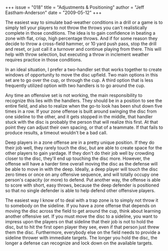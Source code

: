 +++
issue = "018"
title = "Adjustments & Positioning"
author = "Jeff Eastham-Anderson"
date = "2009-05-12"
+++

The easiest way to simulate bad-weather conditions in a drill or a game is to
simply tell your players to not throw the throws you can't realistically
complete in those conditions. The idea is to gain confidence in beating a zone
with flat, crisp, high percentage throws. And if for some reason they decide
to throw a cross-field hammer, or 10 yard push pass, stop the drill and reset,
or just call it a turnover and continue playing from there. This will help
with throw selection, but executing a throw in inclement weather requires
practice in those conditions.  
  
In an ideal situation, I prefer a two-handler set that works together to
create windows of opportunity to move the disc upfield. Two main options in
this set are to go over the cup, or through the cup. A third option that is
less frequently utilized option with two handlers is to go around the cup.  
  
Any time an offensive set is not working, the main responsibility to recognize
this lies with the handlers. They should be in a position to see the entire
field, and also to realize when the go-to look has been shut down five times
in a row. If your zone offense is built around swinging the disc from one
sideline to the other, and it gets stopped in the middle, that handler stuck
with the disc is probably the person that will realize this first. At that
point they can adjust their own spacing, or that of a teammate. If that fails
to produce results, a timeout wouldn't be a bad call.  
  
Deep players in a zone offense are in a pretty unique position. If they do
their job well, they rarely touch the disc, but are able to create space for
the other players to gain yardage. If they don't do their job well by crowding
closer to the disc, they'll end up touching the disc more. However, the
offense will have a harder time overall moving the disc as the defense will be
able to move in with the deep. Ideally, a deep player will touch the disc zero
times or once on any offensive sequence, and will totally occupy one person's
capacity (or more) to defend. Put another way, the offense is able to score
with short, easy throws, because the deep defender is positioned so that no
single defender is able to help defend other offensive players.  
  
The easiest way I know of to deal with a trap zone is to simply not throw it
to somebody on the sideline. If you have a zone offense that depends on moving
the disc across the field to get around the cup, think about learning another
offensive set. If you must move the disc to a sideline, you want to impress
upon the players on that sideline that their job is not to hold the disc, but
to hit the first open player they see, even if that person just threw them the
disc. Furthermore, everybody else on the field needs to provide a sideline
thrower with immediate targets. The longer you hold the disc, the longer a
defense can recognize and lock down on the available targets.

